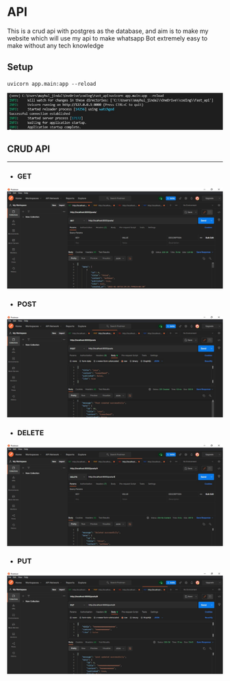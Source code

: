 # **API**

This is a crud api with postgres as the database, and aim is to make my website which will use my api to make whatsapp Bot extremely easy to make without any tech knowledge

## Setup

```
uvicorn app.main:app --reload
```

![](../img/Screenshot%202022-02-01%20144118.jpg)
## CRUD API
---

- ### GET
![](../img/Screenshot%202022-02-01%20144408.jpg)

- ### POST
![](../img/Screenshot%202022-02-01%20144524.jpg)

- ### DELETE
![](../img/Screenshot%202022-02-01%20144550.jpg)

- ### PUT
![](../img/Screenshot%202022-02-01%20144618.jpg)